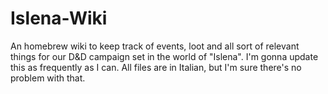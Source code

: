 # Islena-Wiki
An homebrew wiki to keep track of events, loot and all sort of relevant things for our D&amp;D campaign set in the world of "Islena".
I'm gonna update this as frequently as I can. All files are in Italian, but I'm sure there's no problem with that.

